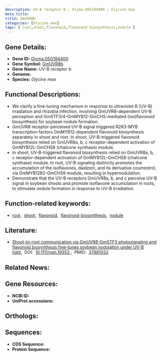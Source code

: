 ```yaml
---
description: UV-B receptor b ; Glyma.05G194400 ; Glycine max
meta_title:
title: GmUVR8b
categories: [Glycine max]
tags: [ root,shoot,flavonoid,flavonoid biosynthesis,nodule ]
---
```


## Gene Details:
- **Gene ID:** [Glyma.05G194400]()
- **Gene Symbol:** <u>GmUVR8b</u>
- **Gene Name:** UV-B receptor b
- **Genome:** []()
- **Species:** *Glycine max*

## Functional Descriptions:
   - We clarify a fine-tuning mechanism in response to ultraviolet B (UV-B) irradiation and rhizobia infection, involving GmUVR8-dependent UV-B perception and GmSTF3/4-GmMYB12-GmCHS-mediated (iso)flavonoid biosynthesis for soybean nodule formation.
   - GmUVR8 receptor-perceived UV-B signal triggered R2R3-MYB transcription factors GmMYB12-dependent flavonoid biosynthesis separately in shoot and root. In shoot, UV-B-triggered flavonoid biosynthesis relied on GmUVR8a, b, c receptor-dependent activation of GmMYB12L-GmCHS8 (chalcone synthase) module.
   - In shoot, UV-B-triggered flavonoid biosynthesis relied on GmUVR8a, b, c receptor-dependent activation of GmMYB12L-GmCHS8 (chalcone synthase) module. In root, UV-B signaling distinctly promotes the accumulation of the isoflavones, daidzein, and its derivative coumestrol, via GmMYB12B2-GmCHS9 module, resulting in hypernodulation.
   - Demonstrate that the UV-B receptors GmUVR8a, b, and c perceive UV-B signal in soybean shoots and promote isoflavone accumulation in roots, to stimulate nodule formation in response to UV-B irradiation.

## Function-related keywords:
   - [root](/tags/root/),&nbsp;&nbsp;[shoot](/tags/shoot/),&nbsp;&nbsp;[flavonoid](/tags/flavonoid/),&nbsp;&nbsp;[flavonoid-biosynthesis](/tags/flavonoid-biosynthesis/),&nbsp;&nbsp;[nodule](/tags/nodule/)

## Literature:
   - [Shoot-to-root communication via GmUVR8-GmSTF3 photosignaling and flavonoid biosynthesis fine-tunes soybean nodulation under UV-B light.](https://doi.org/10.1111/nph.19353 )&nbsp;&nbsp;DOI:&nbsp;&nbsp;[10.1111/nph.19353 ](https://doi.org/10.1111/nph.19353 );&nbsp;&nbsp;PMID:&nbsp;&nbsp;[37881032](https://pubmed.ncbi.nlm.nih.gov/37881032/)

## Related News:

## Gene Resources:
- **NCBI ID:**  [](https://www.ncbi.nlm.nih.gov/gene/?term=)
- **UniProt accessions:**  [](https://www.uniprot.org/uniprotkb//entry)

## Orthologs:

## Sequences:
- **CDS Sequence:**
- **Protein Sequence:**
